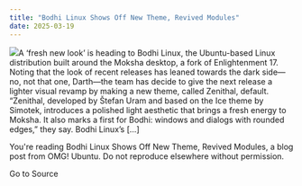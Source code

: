 ```yaml
---
title: "Bodhi Linux Shows Off New Theme, Revived Modules"
date: 2025-03-19
---
```


![](https://i0.wp.com/www.omgubuntu.co.uk/wp-content/uploads/2021/08/BODHI-COVER.jpg?resize=406%2C232&ssl=1)A ‘fresh new look’ is heading to Bodhi Linux, the Ubuntu-based Linux distribution built around the Moksha desktop, a fork of Enlightenment 17. Noting that the look of recent releases has leaned towards the dark side—no, not that one, Darth—the team has decide to give the next release a lighter visual revamp by making a new theme, called Zenithal, default. “Zenithal, developed by Štefan Uram and based on the Ice theme by Simotek, introduces a polished light aesthetic that brings a fresh energy to Moksha. It also marks a first for Bodhi: windows and dialogs with rounded edges,” they say. Bodhi Linux’s \[…\]

You're reading Bodhi Linux Shows Off New Theme, Revived Modules, a blog post from OMG! Ubuntu. Do not reproduce elsewhere without permission.

Go to Source
